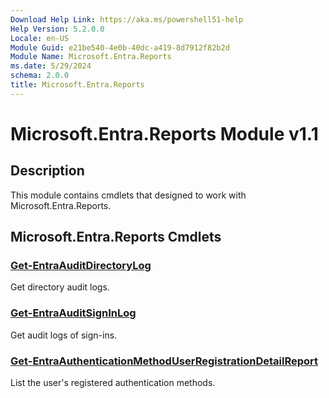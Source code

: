 ```yaml
---
Download Help Link: https://aka.ms/powershell51-help
Help Version: 5.2.0.0
Locale: en-US
Module Guid: e21be540-4e0b-40dc-a419-8d7912f82b2d
Module Name: Microsoft.Entra.Reports
ms.date: 5/29/2024
schema: 2.0.0
title: Microsoft.Entra.Reports
---
```

# Microsoft.Entra.Reports Module v1.1

## Description

This module contains cmdlets that designed to work with Microsoft.Entra.Reports.

## Microsoft.Entra.Reports Cmdlets

### [Get-EntraAuditDirectoryLog](Get-EntraAuditDirectoryLog.md)

Get directory audit logs.

### [Get-EntraAuditSignInLog](Get-EntraAuditSignInLog.md)

Get audit logs of sign-ins.

### [Get-EntraAuthenticationMethodUserRegistrationDetailReport](Get-EntraAuthenticationMethodUserRegistrationDetailReport.md)

List the user's registered authentication methods.


